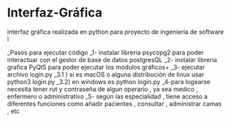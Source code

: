 # Interfaz-Gráfica
interfaz gráfica realizada en python para proyecto de ingeniería de software I

_Pasos para ejecutar código
_1- instalar libreria psycopg2 para poder interactuar con el gestor de base de datos postgresQL
_2- instalar libreria grafica PyQt5 para poder ejecutar los modulos gráficos+
_3- ejecutar archivo login.py
  _3.1 ) si es macOS o alguna distribución de linux usar python3 login.py
  _3.2) en windows es python login.py
_4-para logearse necesita tener rut y contraseña de algun operario , ya sea medico , enfermero o administrativo
_5- según las especialidad , tiene acceso a diferentes funciones como añadir pacientes , consultar , administrar camas , etc
